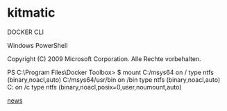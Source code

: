 # kitmatic

DOCKER CLI

Windows PowerShell

Copyright (C) 2009 Microsoft Corporation. Alle Rechte vorbehalten.

PS C:\Program Files\Docker Toolbox>
$ mount
C:/msys64 on / type ntfs (binary,noacl,auto)
C:/msys64/usr/bin on /bin type ntfs (binary,noacl,auto)
C: on /c type ntfs (binary,noacl,posix=0,user,noumount,auto)


[news](https://github.com/docker/kitematic/issues/new)
